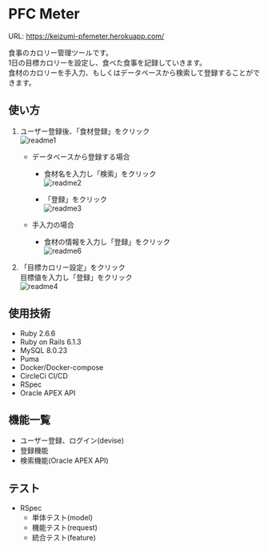 # PFC Meter
URL: https://keizumi-pfemeter.herokuapp.com/

食事のカロリー管理ツールです。  
1日の目標カロリーを設定し、食べた食事を記録していきます。  
食材のカロリーを手入力、もしくはデータベースから検索して登録することができます。  

## 使い方

1.  ユーザー登録後、「食材登録」をクリック  
![readme1](https://user-images.githubusercontent.com/74642678/124723783-56afd200-df46-11eb-851f-714d88bb9198.png)

    - データベースから登録する場合  
        - 食材名を入力し「検索」をクリック  
        ![readme2](https://user-images.githubusercontent.com/74642678/124723904-7515cd80-df46-11eb-9f8c-061b79298812.png)

        - 「登録」をクリック  
        ![readme3](https://user-images.githubusercontent.com/74642678/124741637-e2315f00-df56-11eb-9259-516161e1626c.png)

    - 手入力の場合  
       - 食材の情報を入力し「登録」をクリック  
       ![readme6](https://user-images.githubusercontent.com/74642678/124737286-c4fa9180-df52-11eb-88f7-36001a351326.png)

2. 「目標カロリー設定」をクリック  
    目標値を入力し「登録」をクリック  
    ![readme4](https://user-images.githubusercontent.com/74642678/124724265-d3db4700-df46-11eb-8649-83b2c4ddbc1d.png)

## 使用技術

- Ruby 2.6.6
- Ruby on Rails 6.1.3
- MySQL 8.0.23
- Puma
- Docker/Docker-compose
- CircleCi CI/CD
- RSpec
- Oracle APEX API

## 機能一覧

- ユーザー登録、ログイン(devise)
- 登録機能
- 検索機能(Oracle APEX API)

## テスト

- RSpec
  - 単体テスト(model)
  - 機能テスト(request)
  - 統合テスト(feature)
